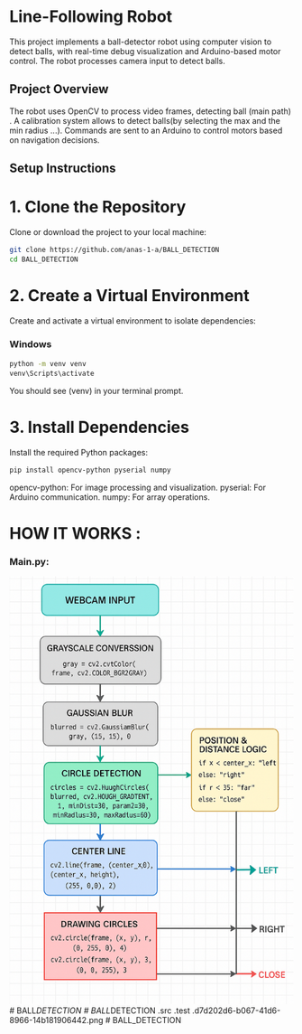 # Line-Following Robot
 This project implements a ball-detector robot using computer vision to detect balls, with real-time debug visualization and Arduino-based motor control. The robot processes camera input to detect balls.

## Project Overview
 The robot uses OpenCV to process video frames, detecting ball (main path)  . A calibration system allows to detect balls(by selecting the max and the min radius ...). Commands are sent to an Arduino to control motors based on navigation decisions.

## Setup Instructions
# 1. Clone the Repository
Clone or download the project to your local machine:
```bash
git clone https://github.com/anas-1-a/BALL_DETECTION
cd BALL_DETECTION
```
# 2. Create a Virtual Environment
Create and activate a virtual environment to isolate dependencies:
### Windows
``` bash
python -m venv venv
venv\Scripts\activate
```
You should see (venv) in your terminal prompt.
# 3. Install Dependencies
Install the required Python packages:
```bash
pip install opencv-python pyserial numpy
```
opencv-python: For image processing and visualization.
pyserial: For Arduino communication.
numpy: For array operations.


# HOW IT WORKS :
### Main.py:
  ![alt text](f86b9bc3-9281-404e-a9a7-ec48b8fd66c2.png)#   B A L L _ D E T E C T I O N 
 
 #   B A L L _ D E T E C T I O N 
 
 . \ s r c \ 
 
 . \ t e s t \ 
 
 . \ d 7 d 2 0 2 d 6 - b 0 6 7 - 4 1 d 6 - 8 9 6 6 - 1 4 b 1 8 1 9 0 6 4 4 2 . p n g 
 
 #   B A L L _ D E T E C T I O N 
 
 